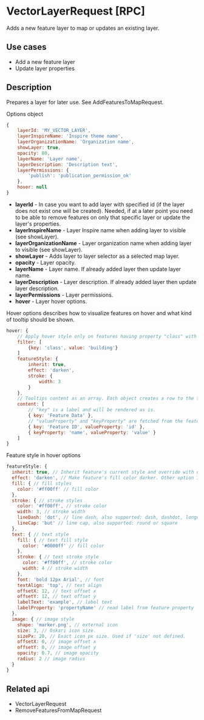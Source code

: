# VectorLayerRequest [RPC]

Adds a new feature layer to map or updates an existing layer.

## Use cases

- Add a new feature layer
- Update layer properties

## Description

Prepares a layer for later use. See AddFeaturesToMapRequest.

Options object
```javascript
{
    layerId: 'MY_VECTOR_LAYER',
    layerInspireName: 'Inspire theme name',
    layerOrganizationName: 'Organization name',
    showLayer: true,
    opacity: 80,
    layerName: 'Layer name',
    layerDescription: 'Description text',
    layerPermissions: {
        'publish': 'publication_permission_ok'
    },
    hover: null
}
```
<ul>
    <li>
        <b>layerId</b> - In case you want to add layer with specified id (if the layer does not exist one will be created). Needed, if at a later point you need to be able to remove features on only that specific layer or update the layer's properties.
    </li><li>
        <b>layerInspireName</b> - Layer Inspire name when adding layer to visible (see showLayer).
    </li><li>
        <b>layerOrganizationName</b> - Layer organization name when adding layer to visible (see showLayer).
    </li><li>
        <b>showLayer</b> - Adds layer to layer selector as a selected map layer.
    </li><li>
        <b>opacity</b> - Layer opacity.
    </li><li>
        <b>layerName</b> - Layer name. If already added layer then update layer name.
    </li><li>
        <b>layerDescription</b> - Layer description. If already added layer then update layer description.
    </li><li>
        <b>layerPermissions</b> - Layer permissions.
    </li><li>
        <b>hover</b> - Layer hover options.
    </li>
</ul>

Hover options describes how to visualize features on hover and what kind of tooltip should be shown.
```javascript
hover: {
    // Apply hover style only on features having property "class" with value "building"
    filter: [
        {key: 'class', value: 'building'}
    ]
    featureStyle: {
        inherit: true,
        effect: 'darken',
        stroke: {
            width: 3
        }
    },
    // Tooltips content as an array. Each object creates a row to the tooltip.
    content: [
        // "key" is a label and will be rendered as is.
        { key: 'Feature Data' },
        // "valueProperty" and "keyProperty" are fetched from the feature's properties.
        { key: 'Feature ID', valueProperty: 'id' },
        { keyProperty: 'name', valueProperty: 'value' }
    ]
}
```

Feature style in hover options
```javascript
featureStyle: {
  inherit: true, // Inherit feature's current style and override with own properties
  effect: 'darken', // Make feature's fill color darker. Other option is 'lighten'
  fill: { // fill styles
    color: '#ff00ff' // fill color
  },
  stroke: { // stroke styles
    color: '#ff00ff', // stroke color
    width: 3, // stroke width
    lineDash: 'dot', // line dash, also supported: dash, dashdot, longdash, longdashdot or solid
    lineCap: 'but' // line cap, also supported: round or square
  },
  text: { // text style
    fill: { // text fill style
      color: '#0000ff' // fill color
    },
    stroke: { // text stroke style
      color: '#ff00ff', // stroke color
      width: 4 // stroke width
    },
    font: 'bold 12px Arial', // font
    textAlign: 'top', // text align
    offsetX: 12, // text offset x
    offsetY: 12, // text offset y
    labelText: 'example', // label text
    labelProperty: 'propertyName' // read label from feature property
  },
  image: { // image style
    shape: 'marker.png', // external icon
    size: 3, // Oskari icon size.
    sizePx: 20, // Exact icon px size. Used if 'size' not defined.
    offsetX: 0, // image offset x
    offsetY: 0, // image offset y
    opacity: 0.7, // image opacity
    radius: 2 // image radius
  }
}
```
## Related api

- VectorLayerRequest
- RemoveFeaturesFromMapRequest
